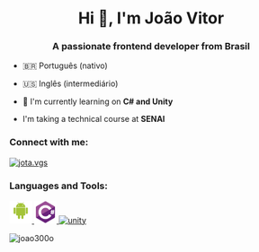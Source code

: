 <h1 align="center">Hi 👋, I'm João Vitor</h1>
<h3 align="center">A passionate frontend developer from Brasil</h3>

- 🇧🇷 Português (nativo)
  
- 🇺🇸 Inglês (intermediário)

- 📖 I'm currently learning on **C# and Unity**

- I'm taking a technical course at **SENAI**

<h3 align="left">Connect with me:</h3>
<p align="left">
<a href="https://instagram.com/jota.vgs" target="blank"><img align="center" src="https://raw.githubusercontent.com/rahuldkjain/github-profile-readme-generator/master/src/images/icons/Social/instagram.svg" alt="jota.vgs" height="30" width="40" /></a>
</p>

<h3 align="left">Languages and Tools:</h3>
<p align="left"> <a href="https://developer.android.com" target="_blank" rel="noreferrer"> <img src="https://raw.githubusercontent.com/devicons/devicon/master/icons/android/android-original-wordmark.svg" alt="android" width="40" height="40"/> </a> <a href="https://www.w3schools.com/cs/" target="_blank" rel="noreferrer"> <img src="https://raw.githubusercontent.com/devicons/devicon/master/icons/csharp/csharp-original.svg" alt="csharp" width="40" height="40"/> </a> <a href="https://unity.com/" target="_blank" rel="noreferrer"> <img src="https://www.vectorlogo.zone/logos/unity3d/unity3d-icon.svg" alt="unity" width="40" height="40"/> </a> </p>

<p><img align="center" src="https://github-readme-stats.vercel.app/api/top-langs?username=joao300o&show_icons=true&locale=en&layout=compact" alt="joao300o" /></p>

